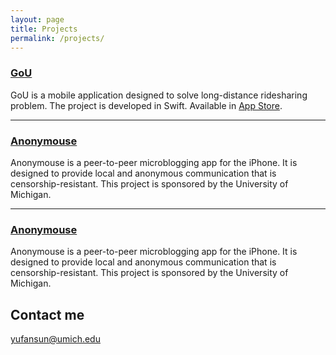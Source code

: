 ```yaml
---
layout: page
title: Projects
permalink: /projects/
---
```


### [GoU](https://github.com/yufansun/GoU) 
GoU is a mobile application designed to solve long-distance ridesharing problem. The project is developed in Swift. Available in [App Store](https://itunes.apple.com/us/app/gou-ridesharing/id1182817695?ls=1&mt=8).

***

### [Anonymouse](https://github.com/yufansun/ios-team)
Anonymouse is a peer-to-peer microblogging app for the iPhone. It is designed to provide local and anonymous communication that is censorship-resistant. This project is sponsored by the University of Michigan.

***

### [Anonymouse](https://github.com/yufansun/ios-team)
Anonymouse is a peer-to-peer microblogging app for the iPhone. It is designed to provide local and anonymous communication that is censorship-resistant. This project is sponsored by the University of Michigan.

## Contact me

[yufansun@umich.edu](mailto:yufansun@umich.edu)
